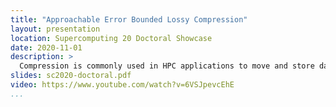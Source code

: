 ```yaml
---
title: "Approachable Error Bounded Lossy Compression"
layout: presentation
location: Supercomputing 20 Doctoral Showcase
date: 2020-11-01
description: >
  Compression is commonly used in HPC applications to move and store data. Traditional losslesscompression, however, does not provide adequate compression of floating point data often found inscientific codes. Recently, researchers and scientists have turned to lossy compression techniquesthat approximate the original data rather than reproduce it in order to achieve desired levels ofcompression. Typical lossy compressors do not bound the errors introduced into the data, leading to the development of error bounded lossy compressors (EBLC). These tools provide the desired levelsof compression as mathematical guarantees on the errors introduced. The current state of EBLCleaves much to be desired. The existing EBLC all have different interfaces requiring codes to bechanged to adopt new techniques; EBLC have many more configuration options than theirpredecessors, making them more difficult to use; and EBLC typically bound quantities like pointwise errors rather than higher level metrics such as spectra, p-values, or test statistics thatscientists typically use. My dissertation aims to provide a uniform interface to compression and todevelop tools to allow application scientists to understand and apply EBLC. This canvas presentsthree groups of work: LibPressio, a standard interface for compression and analysis;FRaZ/LibPressio-Opt frameworks for the automated configuration of compressors using LibPressio;and work on tools for analyzing errors in particular domains
slides: sc2020-doctoral.pdf
video: https://www.youtube.com/watch?v=6VSJpevcEhE
...
```


